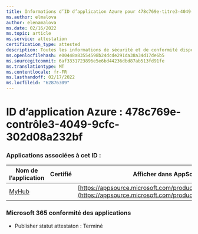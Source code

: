 ```yaml
---
title: Informations d’ID d’application Azure pour 478c769e-titre3-4049-9cfc-302d08a232bf
ms.author: elmalova
author: elenamalova
ms.date: 02/16/2022
ms.topic: article
ms.service: attestation
certification_type: attested
description: Toutes les informations de sécurité et de conformité disponibles pour 478c769e-contrôle3-4049-9cfc-302d08a232bf.
ms.openlocfilehash: e00448a83554598b24dcde291da38a34d17de6b5
ms.sourcegitcommit: 6af3331723896e5e6bd44236dbd87ab513fd91fe
ms.translationtype: MT
ms.contentlocale: fr-FR
ms.lasthandoff: 02/17/2022
ms.locfileid: "62876309"
---
```

# <a name="azure-app-id-478c769e-bab3-4049-9cfc-302d08a232bf"></a>ID d’application Azure : 478c769e-contrôle3-4049-9cfc-302d08a232bf


### <a name="apps-associated-with-this-id"></a>Applications associées à cet ID :
| **Nom de l’application** | **Certifié** | **Afficher dans AppSource** |
|--------------|---------------|-----------------------|
| [MyHub](https://docs.microsoft.com/microsoft-365-app-certification/forward/WA200000726) |  | [https://appsource.microsoft.com/product/office/WA200000726](https://appsource.microsoft.com/product/office/WA200000726) |

### <a name="microsoft-365-app-compliance-status"></a>Microsoft 365 conformité des applications
- Publisher statut attestaton : Terminé
